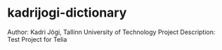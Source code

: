 # kadrijogi-dictionary
Author: Kadri Jõgi, Tallinn University of Technology
Project Description: Test Project for Telia
